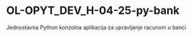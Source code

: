 # OL-OPYT_DEV_H-04-25-py-bank
Jednostavna Python konzolna aplikacija za upravljanje racunom u banci
